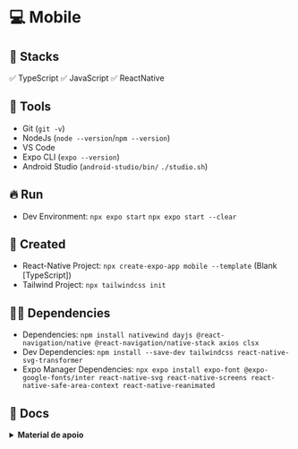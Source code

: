 # :computer: Mobile

## :briefcase: Stacks

✅ TypeScript
✅ JavaScript
✅ ReactNative

## :hammer: Tools

- Git (`git -v`)
- NodeJs (`node --version`/`npm --version`)
- VS Code
- Expo CLI (`expo --version`)
- Android Studio (`android-studio/bin/` `./studio.sh`)

## :fire: Run

- Dev Environment: `npx expo start` `npx expo start --clear`

## :baby: Created

- React-Native Project: `npx create-expo-app mobile --template` (Blank [TypeScript])
- Tailwind Project: `npx tailwindcss init`

## :ok_man: Dependencies

- Dependencies: `npm install nativewind dayjs @react-navigation/native @react-navigation/native-stack axios clsx`
- Dev Dependencies: `npm install --save-dev tailwindcss react-native-svg-transformer`
- Expo Manager Dependencies: `npx expo install expo-font @expo-google-fonts/inter react-native-svg react-native-screens react-native-safe-area-context react-native-reanimated`

## :page_facing_up: Docs

<details>
<summary><b>Material de apoio</b></summary>

### :scroll: Documentações oficiais

- **Documentação:**
  - Expo: `https://expo.dev/`
  - NativeWind: `https://www.nativewind.dev/`
  - Icons: `https://oblador.github.io/react-native-vector-icons/`
  - ReactNavigation: `https://reactnavigation.org/`
  - ReactNative Reanimated: `https://docs.swmansion.com/react-native-reanimated/`

<details>
